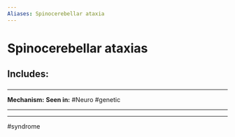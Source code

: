 ```yaml
---
Aliases: Spinocerebellar ataxia
---
```

# Spinocerebellar ataxias
## Includes:
###

---
**Mechanism:**
**Seen in:** #Neuro #genetic 

---


---
#syndrome 